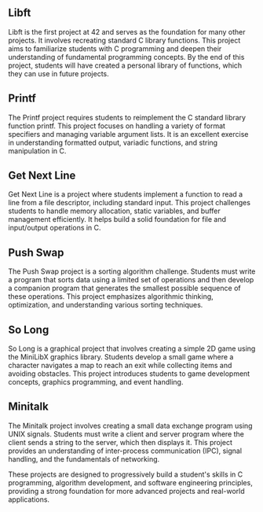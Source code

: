 ## Libft
Libft is the first project at 42 and serves as the foundation for many other projects. It involves recreating standard C library functions. This project aims to familiarize students with C programming and deepen their understanding of fundamental programming concepts. By the end of this project, students will have created a personal library of functions, which they can use in future projects.

## Printf
The Printf project requires students to reimplement the C standard library function printf. This project focuses on handling a variety of format specifiers and managing variable argument lists. It is an excellent exercise in understanding formatted output, variadic functions, and string manipulation in C.

## Get Next Line
Get Next Line is a project where students implement a function to read a line from a file descriptor, including standard input. This project challenges students to handle memory allocation, static variables, and buffer management efficiently. It helps build a solid foundation for file and input/output operations in C.

## Push Swap
The Push Swap project is a sorting algorithm challenge. Students must write a program that sorts data using a limited set of operations and then develop a companion program that generates the smallest possible sequence of these operations. This project emphasizes algorithmic thinking, optimization, and understanding various sorting techniques.

## So Long
So Long is a graphical project that involves creating a simple 2D game using the MiniLibX graphics library. Students develop a small game where a character navigates a map to reach an exit while collecting items and avoiding obstacles. This project introduces students to game development concepts, graphics programming, and event handling.

## Minitalk
The Minitalk project involves creating a small data exchange program using UNIX signals. Students must write a client and server program where the client sends a string to the server, which then displays it. This project provides an understanding of inter-process communication (IPC), signal handling, and the fundamentals of networking.

These projects are designed to progressively build a student's skills in C programming, algorithm development, and software engineering principles, providing a strong foundation for more advanced projects and real-world applications.
